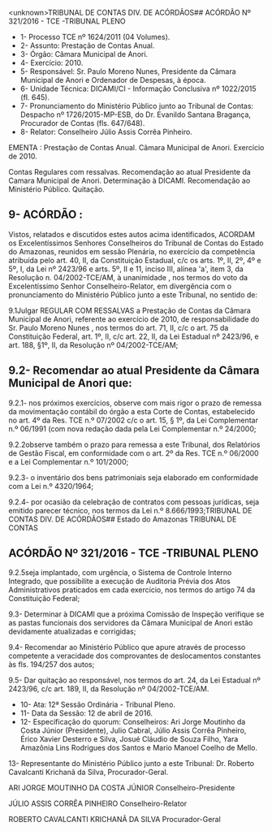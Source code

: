 &lt;unknown&gt;TRIBUNAL DE CONTAS DIV. DE ACÓRDÃOS## ACÓRDÃO Nº 321/2016 - TCE -TRIBUNAL PLENO

- 1- Processo TCE nº 1624/2011 (04 Volumes).
- 2- Assunto: Prestação de Contas Anual.
- 3- Órgão: Câmara Municipal de Anori.
- 4- Exercício: 2010.
- 5- Responsável: Sr. Paulo Moreno Nunes, Presidente da Câmara Municipal de  Anori e Ordenador de Despesas, à época.
- 6- Unidade Técnica: DICAMI/CI - Informação Conclusiva nº 1022/2015 (fl. 645).
- 7- Pronunciamento do Ministério Público junto ao Tribunal de Contas: Despacho nº 1726/2015-MP-ESB,  do  Dr.  Evanildo  Santana  Bragança,  Procurador  de  Contas  (fls. 647/648).
- 8- Relator: Conselheiro Júlio Assis Corrêa Pinheiro.

EMENTA : Prestação  de  Contas  Anual.  Câmara Municipal de Anori. Exercício de 2010.

Contas  Regulares com  ressalvas. Recomendação ao atual Presidente da Camara Municipal de Anori. Determinação à DICAMI. Recomendação ao Ministério Público. Quitação.

## 9- ACÓRDÃO :

Vistos, relatados e discutidos estes autos acima identificados, ACORDAM os Excelentíssimos Senhores Conselheiros do Tribunal de Contas do Estado do Amazonas, reunidos em sessão Plenária, no exercício da competência atribuída pelo  art.  40,  II, da Constituição Estadual, c/c os arts. 1º, II, 2º, 4º e 5º, I, da Lei nº 2423/96 e arts. 5º, II e 11, inciso  III,  alínea  'a',  item  3,  da  Resolução  n.  04/2002-TCE/AM, à  unanimidade ,  nos termos do voto  da Excelentíssimo Senhor Conselheiro-Relator, em divergência com o pronunciamento do Ministério Público junto a este Tribunal, no sentido de:

9.1Julgar REGULAR  COM  RESSALVAS a  Prestação  de  Contas  da Câmara Municipal de  Anori, referente ao exercício de 2010, de responsabilidade  do Sr. Paulo Moreno Nunes , nos termos do art. 71, II, c/c o art. 75 da Constituição Federal, art. 1º,  II,  c/c  art.  22,  II,  da  Lei  Estadual  nº  2423/96,  e  art.  188,  §1º,  II,  da  Resolução  nº 04/2002-TCE/AM;

## 9.2- Recomendar ao atual Presidente da Câmara Municipal de Anori que:

9.2.1- nos próximos exercícios, observe com mais rigor o prazo de remessa da movimentação contábil do órgão  a esta Corte de Contas, estabelecido no art. 4º da Res. TCE n.º 07/2002 c/c o art. 15, § 1º, da Lei Complementar n.º 06/1991 (com nova redação dada pela Lei Complementar n.º 24/2000;

9.2.2observe  também  o  prazo  para  remessa  a  este  Tribunal,  dos Relatórios de Gestão Fiscal, em conformidade com o art. 2º da Res. TCE n.º 06/2000 e a Lei Complementar n.º 101/2000;

9.2.3-  o  inventário  dos  bens  patrimoniais  seja  elaborado  em conformidade com a Lei n.º 4320/1964;

9.2.4- por ocasião da celebração de contratos com pessoas jurídicas, seja emitido parecer técnico, nos termos da Lei n.º 8.666/1993;TRIBUNAL DE CONTAS DIV. DE ACÓRDÃOS## Estado do Amazonas TRIBUNAL DE CONTAS

## ACÓRDÃO Nº 321/2016 - TCE -TRIBUNAL PLENO

9.2.5seja  implantado,  com  urgência,  o  Sistema  de  Controle  Interno Integrado,  que  possibilite  a  execução  de  Auditoria  Prévia  dos  Atos  Administrativos praticados em cada exercício, nos termos do artigo 74 da Constituição Federal;

9.3- Determinar à DICAMI que a próxima Comissão de Inspeção verifique se as  pastas  funcionais  dos servidores  da Câmara  Municipal  de  Anori  estão  devidamente atualizadas e corrigidas;

9.4-  Recomendar  ao  Ministério  Público que  apure  através  de  processo competente a veracidade dos comprovantes de deslocamentos constantes às fls. 194/257 dos autos;

9.5- Dar quitação ao responsável, nos termos do art. 24, da Lei Estadual nº 2423/96, c/c art. 189, II, da Resolução nº 04/2002-TCE/AM.

- 10- Ata: 12ª Sessão Ordinária - Tribunal Pleno.
- 11- Data da Sessão: 12 de abril de 2016.
- 12-  Especificação  do  quorum: Conselheiros:  Ari  Jorge  Moutinho  da  Costa  Júnior (Presidente),  Julio  Cabral,  Júlio  Assis  Corrêa  Pinheiro,  Érico  Xavier  Desterro  e  Silva, Josué Cláudio de Souza Filho, Yara Amazônia Lins Rodrigues dos Santos e Mario Manoel Coelho de Mello.

13- Representante do Ministério Público junto a este Tribunal: Dr. Roberto Cavalcanti Krichanã da Silva, Procurador-Geral.

ARI JORGE MOUTINHO DA COSTA JÚNIOR Conselheiro-Presidente

JÚLIO ASSIS CORRÊA PINHEIRO Conselheiro-Relator

ROBERTO CAVALCANTI KRICHANÃ DA SILVA Procurador-Geral